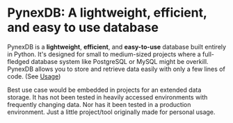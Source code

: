 # PynexDB: A lightweight, efficient, and easy to use database

PynexDB is a **lightweight**, **efficient**, and **easy-to-use** database built entirely in Python. It's designed for small to medium-sized projects where a full-fledged database system like PostgreSQL or MySQL might be overkill. PynexDB allows you to store and retrieve data easily with only a few lines of code. (See [Usage](#usage))

Best use case would be embedded in projects for an extended data storage. It has not been tested in heavily accessed environments with frequently changing data. Nor has it been tested in a production environment. Just a little project/tool originally made for personal usage.


